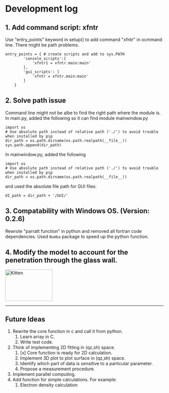 # Development log
## 1. Add command script: xfntr
Use "entry_points" keyword in setup() to add command "xfntr" in ocmmand line. There might be path problems.

```
entry_points = { # create scripts and add to sys.PATH
        'console_scripts':[
            'xfntr1 = xfntr.main:main'
        ],
        'gui_scripts': [
            'xfntr = xfntr.main:main'
        ]
    }
```

## 2. Solve path issue

Command line might not be albe to find the right path where the module is. In main.py, added the following so it can find module mainwindow.py

```
import os
# Use absolute path instead of relative path ('./') to avoid trouble when installed by pip
dir_path = os.path.dirname(os.path.realpath(__file__))
sys.path.append(dir_path)
```

In mainwindow.py, added the following

```
import os
# Use absolute path instead of relative path ('./') to avoid trouble when installed by pip
dir_path = os.path.dirname(os.path.realpath(__file__))
```
and used the absolute file path for GUI files: 

```
UI_path = dir_path + '/GUI/'
```

## 3. Compatability with Windows OS. (Version: 0.2.6)
Rewrote "parratt function" in python and removed all fortran code dependencies. Used `Numba` package to speed up the python function.

## 4. Modify the model to account for the penetration through the glass wall. 

<img src="/Users/zhuzi/Documents/work/XFNTR%20project/md_files/20200308.png" alt="Kitten"
	title="A cute kitten" width="150" height="100" />

---

## Future Ideas
1. Rewrite the core function in c and call it from python. 
    1. Learn array in C.
    1. Write test code.
1. Think of implementing 2D fitting in (qz,sh) space.
    1. \[x] Core function is ready for 2D calculation.
    1. Implement 3D plot to plot surface in (qz,sh) space.
    1. Identify which part of data is sensitive to a particular parameter.
    1. Propose a measurement procedure.
1. Implement parallel computing.
1. Add function for simple calculations. For example:
    1. Electron density calculation
    
